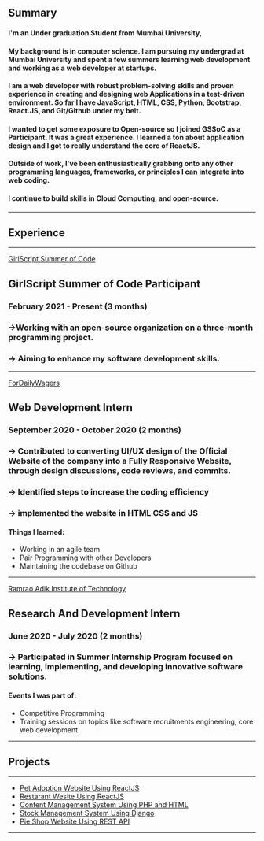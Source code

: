 ## Summary

#### I'm an Under graduation Student from Mumbai University,

#### My background is in computer science. I am pursuing my undergrad at Mumbai University and spent a few summers learning web development and working as a web developer at startups.

#### I am a web developer with robust problem-solving skills and proven experience in creating and designing web Applications in a test-driven environment. So far I have JavaScript, HTML, CSS, Python, Bootstrap, React.JS, and Git/Github under my belt.

#### I wanted to get some exposure to Open-source so I joined GSSoC as a Participant. It was a great experience. I learned a ton about application design and I got to really understand the core of ReactJS.

#### Outside of work, I've been enthusiastically grabbing onto any other programming languages, frameworks, or principles I can integrate into web coding.

#### I continue to build skills in Cloud Computing, and open-source.

---
## Experience

---
[GirlScript Summer of Code](pdf/gssoc.pdf)
## GirlScript Summer of Code Participant
### February 2021 - Present (3 months)
### ->Working with an open-source organization on a three-month programming project.
### -> Aiming to enhance my software development skills.

---
[ForDailyWagers](/pdf/fordaily.pdf)
## Web Development Intern
### September 2020 - October 2020 (2 months)
### -> Contributed to converting UI/UX design of the Official Website of the company into a Fully Responsive Website, through design discussions, code reviews, and commits.
### -> Identified steps to increase the coding efficiency
### -> implemented the website in HTML CSS and JS

#### Things I learned:
- Working in an agile team
- Pair Programming with other Developers
- Maintaining the codebase on Github

---
[Ramrao Adik Institute of Technology](/pdf/rait.pdf)
## Research And Development Intern
### June 2020 - July 2020 (2 months)
### -> Participated in Summer Internship Program focused on learning, implementing, and developing innovative software solutions.
#### Events I was part of:
- Competitive Programming
- Training sessions on topics like software recruitments engineering, core web
development.

---

## Projects

---
- [Pet Adoption Website Using ReactJS](images/pet.png)
- [Restarant Wesite Using ReactJS](images/rest.png)
- [Content Management System Using PHP and HTML](images/bank.png)
- [Stock Management System Using Django](images/stock.jpg)
- [Pie Shop Website Using REST API]([images/pieshop.png](https://github.com/mrunalvilas/Bethany-sPieShop))


---





